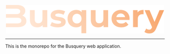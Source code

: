 <p align="center">
    <img src="./wiki/busquery.svg" width="500">
</p>

---
This is the monorepo for the Busquery web application.
